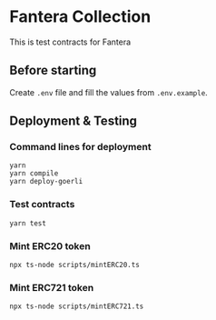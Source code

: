 # Fantera Collection 

This is test contracts for Fantera

## Before starting
Create `.env` file and fill the values from `.env.example`.

## Deployment & Testing
### Command lines for deployment
```
yarn
yarn compile
yarn deploy-goerli
```

### Test contracts

```
yarn test
```

### Mint ERC20 token

```
npx ts-node scripts/mintERC20.ts
```
### Mint ERC721 token

```
npx ts-node scripts/mintERC721.ts
```